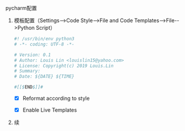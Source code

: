 pycharm配置

1. 模板配置（Settings-->Code Style-->File and Code Templates-->File-->Python Script）

   ```python
   #! /usr/bin/env python3
   # -*- coding: UTF-8 -*-
   
   # Version: 0.1
   # Author: Louis Lin <louislin15@yahoo.com>
   # License: Copyright(c) 2019 Louis.Lin
   # Summary: 
   # Date: ${DATE} ${TIME}
   
   #[[$END$]]#
   ```

   - [x] Reformat according to style  

   - [x]  Enable Live Templates

     

2. 续






